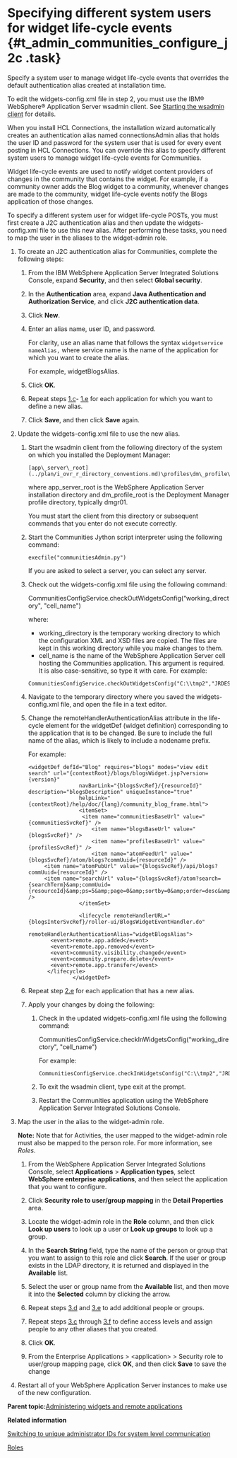 # Specifying different system users for widget life-cycle events {#t_admin_communities_configure_j2c .task}

Specify a system user to manage widget life-cycle events that overrides the default authentication alias created at installation time.

To edit the widgets-config.xml file in step 2, you must use the IBM® WebSphere® Application Server wsadmin client. See [Starting the wsadmin client](t_admin_wsadmin_starting.md) for details.

When you install HCL Connections, the installation wizard automatically creates an authentication alias named connectionsAdmin alias that holds the user ID and password for the system user that is used for every event posting in HCL Connections. You can override this alias to specify different system users to manage widget life-cycle events for Communities.

Widget life-cycle events are used to notify widget content providers of changes in the community that contains the widget. For example, if a community owner adds the Blog widget to a community, whenever changes are made to the community, widget life-cycle events notify the Blogs application of those changes.

To specify a different system user for widget life-cycle POSTs, you must first create a J2C authentication alias and then update the widgets-config.xml file to use this new alias. After performing these tasks, you need to map the user in the aliases to the widget-admin role.

1.  To create an J2C authentication alias for Communities, complete the following steps:

    1.  From the IBM WebSphere Application Server Integrated Solutions Console, expand **Security**, and then select **Global security**.

    2.  In the **Authentication** area, expand **Java Authentication and Authorization Service**, and click **J2C authentication data**.

    3.  Click **New**.

    4.  Enter an alias name, user ID, and password.

        For clarity, use an alias name that follows the syntax `widgetservice nameAlias,` where service name is the name of the application for which you want to create the alias.

        For example, widgetBlogsAlias.

    5.  Click **OK**.

    6.  Repeat steps [1.c](#substepc)- [1.e](#substepe) for each application for which you want to define a new alias.

    7.  Click **Save**, and then click **Save** again.

2.  Update the widgets-config.xml file to use the new alias.

    1.  Start the wsadmin client from the following directory of the system on which you installed the Deployment Manager:

        ```
        [app\_server\_root](../plan/i_ovr_r_directory_conventions.md)\profiles\dm\_profile\_root\bin
        ```

        where app\_server\_root is the WebSphere Application Server installation directory and dm\_profile\_root is the Deployment Manager profile directory, typically dmgr01.

        You must start the client from this directory or subsequent commands that you enter do not execute correctly.

    2.  Start the Communities Jython script interpreter using the following command:

        ```
        execfile("communitiesAdmin.py")
        ```

        If you are asked to select a server, you can select any server.

    3.  Check out the widgets-config.xml file using the following command:

        CommunitiesConfigService.checkOutWidgetsConfig\(“working\_directory", "cell\_name"\)

        where:

        -   working\_directory is the temporary working directory to which the configuration XML and XSD files are copied. The files are kept in this working directory while you make changes to them.
        -   cell\_name is the name of the WebSphere Application Server cell hosting the Communities application. This argument is required. It is also case-sensitive, so type it with care.
        For example:

        ```
        CommunitiesConfigService.checkOutWidgetsConfig("C:\\tmp2","JRDESKTOP1Node01Cell")
        ```

    4.  Navigate to the temporary directory where you saved the widgets-config.xml file, and open the file in a text editor.

    5.  Change the remoteHandlerAuthenticationAlias attribute in the life-cycle element for the widgetDef \(widget definition\) corresponding to the application that is to be changed. Be sure to include the full name of the alias, which is likely to include a nodename prefix.

        For example:

        ```
        <widgetDef defId="Blog" requires="blogs" modes="view edit search" url="{contextRoot}/blogs/blogsWidget.jsp?version={version}"
                        navBarLink="{blogsSvcRef}/{resourceId}" description="blogsDescription" uniqueInstance="true"
                        helpLink="{contextRoot}/help/doc/{lang}/community_blog_frame.html">
                        <itemSet>
                         <item name="communitiesBaseUrl" value="{communitiesSvcRef}" />
                            <item name="blogsBaseUrl" value="{blogsSvcRef}" />
                            <item name="profilesBaseUrl" value="{profilesSvcRef}" />
                            <item name="atomFeedUrl" value="{blogsSvcRef}/atom/blogs?commUuid={resourceId}" />
             <item name="atomPubUrl" value="{blogsSvcRef}/api/blogs?commUuid={resourceId}" />
             <item name="searchUrl" value="{blogsSvcRef}/atom?search={searchTerm}&amp;commUuid={resourceId}&amp;ps=5&amp;page=0&amp;sortby=0&amp;order=desc&amp;lang=en" />
                        </itemSet>
                        
                        <lifecycle remoteHandlerURL="{blogsInterSvcRef}/roller-ui/BlogsWidgetEventHandler.do" 
                         remoteHandlerAuthenticationAlias="widgetBlogsAlias">
               <event>remote.app.added</event> 
               <event>remote.app.removed</event> 
               <event>community.visibility.changed</event> 
               <event>community.prepare.delete</event> 
               <event>remote.app.transfer</event>
              </lifecycle>                              
                      </widgetDef>
        ```

    6.  Repeat step [2.e](#substep2b) for each application that has a new alias.

    7.  Apply your changes by doing the following:

        1.  Check in the updated widgets-config.xml file using the following command:

            CommunitiesConfigService.checkInWidgetsConfig\(“working\_directory", "cell\_name"\)

            For example:

            ```
            CommunitiesConfigService.checkInWidgetsConfig("C:\\tmp2","JRDESKTOP1Node01Cell")
            ```

        2.  To exit the wsadmin client, type exit at the prompt.
        3.  Restart the Communities application using the WebSphere Application Server Integrated Solutions Console.
3.  Map the user in the alias to the widget-admin role.

    **Note:** Note that for Activities, the user mapped to the widget-admin role must also be mapped to the person role. For more information, see *Roles*.

    1.  From the WebSphere Application Server Integrated Solutions Console, select **Applications** \> **Application types**, select **WebSphere enterprise applications**, and then select the application that you want to configure.

    2.  Click **Security role to user/group mapping** in the **Detail Properties** area.

    3.  Locate the widget-admin role in the **Role** column, and then click **Look up users** to look up a user or **Look up groups** to look up a group.

    4.  In the **Search String** field, type the name of the person or group that you want to assign to this role and click **Search**. If the user or group exists in the LDAP directory, it is returned and displayed in the **Available** list.

    5.  Select the user or group name from the **Available** list, and then move it into the **Selected** column by clicking the arrow.

    6.  Repeat steps [3.d](#substep3d) and [3.e](#substep3e) to add additional people or groups.

    7.  Repeat steps [3.c](#substep3c) through [3.f](#substep3f) to define access levels and assign people to any other aliases that you created.

    8.  Click **OK**.

    9.  From the Enterprise Applications \> <application\> \> Security role to user/group mapping page, click **OK**, and then click **Save** to save the change

4.  Restart all of your WebSphere Application Server instances to make use of the new configuration.


**Parent topic:**[Administering widgets and remote applications](../admin/c_admin_communities_administering_widgets.md)

**Related information**  


[Switching to unique administrator IDs for system level communication](../admin/t_admin_common_add_j2c_auth.md)

[Roles](../admin/r_admin_common_user_roles.md)


